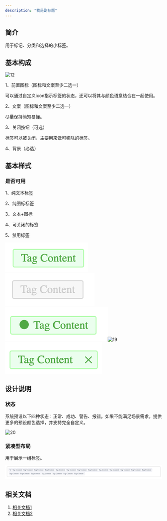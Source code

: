 ```yaml
---
description: "我是副标题"
---
```

<!--副标题具体写法见源代码模式-->

## 简介

用于标记、分类和选择的小标签。



## 基本构成
![12](/Users/kongzhanghao/Desktop/12.png)

1、前置图标（图标和文案至少二选一）

可以通过自定义icon指示标签的状态，还可以将其与颜色语意结合在一起使用。

2、文案（图标和文案至少二选一）

尽量保持简短易懂。

3、关闭按钮（可选）

标签可以被关闭，主要用来做可移除的标签。

4、背景（必选）




## 基本样式
### 是否可用
1、纯文本标签

2、纯图标标签

3、文本+图标

4、可关闭的标签

5、禁用标签

![16](../../../images/zcx/16.png)![17](../../../images/zcx/17.png)![15](../../../images/zcx/15.png)![19](../../../../../../../Desktop/19.png)![18](../../../images/zcx/18.png)










## 设计说明
### 状态

系统预设以下四种状态：正常、成功、警告、报错。如果不能满足场景需求，提供更多的预设颜色选择，并支持完全自定义。

![20](/Users/kongzhanghao/Desktop/20.png)



### 紧凑型布局

用于展示一组标签。

![30](../../../images/zcx/30.png)








## 相关文档

1. [相关文档1](https://www.ucloud.cn)
2. [相关文档2](https://www.ucloud.cn)
